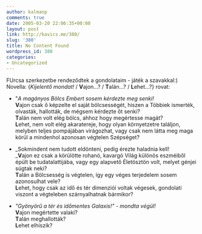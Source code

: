 ```yaml
---
author: kalmanp
comments: true
date: 2005-03-20 22:06:35+00:00
layout: post
link: http://kavics.me/380/
slug: '380'
title: No Content Found
wordpress_id: 380
categories:
- Uncategorized
---
```


FUrcsa szerkezetbe rendeződtek a gondolataim - játék a szavakkal:)  
Novella: {_Kijelentő mondat!_ / **V**ajon...? / **T**alán...? / **L**ehet...?} rovat:






  * "_A magányos Bölcs Embert sosem kérdezte meg senki!_  
**V**ajon csak ő képzelte el saját bölcsességét, hiszen a Többiek ismerték, olvasták, hallották, de mégsem kérdezte őt senki?  
**T**alán nem volt elég bölcs, ahhoz hogy megértesse magát?  
**L**ehet, nem volt elég akaratereje, hogy olyan környetzetre találjon, melyben teljes pompájában virágozhat, vagy csak nem látta meg maga körül a mindenhol azonosan végtelen Szépséget?


  * _Sokmindent nem tudott eldönteni, pedig érezte haladnia kell!  
_**V**ajon ez csak a körülötte rohanó, kavargó Világ különös eszméiből épült be tudatalattijába, vagy egy alapvető Életösztön volt, melyet génjei súgtak neki?  
**T**alán a Bölcsesség is végtelen, így egy véges terjedelem sosem azonosulhat vele?  
**L**ehet, hogy csak az idő és tér dimenziói voltak végesek, gondolati viszont a végteleben szárnyalhatnak bármikor?


  * _"Gyönyörű a tér és időmentes Galaxis!" - mondta végül!_  
**V**ajon megértette valaki?  
**T**alán meghallották?  
**L**ehet elhiszik?
